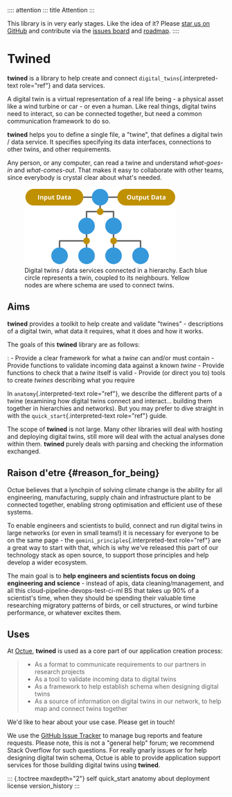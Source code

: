 :::: attention
::: title
Attention
:::

This library is in very early stages. Like the idea of it? Please [star
us on GitHub](https://github.com/octue/twined) and contribute via the
[issues board](https://github.com/octue/twined/issues) and
[roadmap](https://github.com/octue/twined/projects/1).
::::

# Twined

**twined** is a library to help create and connect
`digital_twins`{.interpreted-text role="ref"} and data services.

>

A digital twin is a virtual representation of a real life being - a
physical asset like a wind turbine or car - or even a human. Like real
things, digital twins need to interact, so can be connected together,
but need a common communication framework to do so.

**twined** helps you to define a single file, a \"twine\", that defines
a digital twin / data service. It specifies specifying its data
interfaces, connections to other twins, and other requirements.

Any person, or any computer, can read a twine and understand
_what-goes-in_ and _what-comes-out_. That makes it easy to collaborate
with other teams, since everybody is crystal clear about what\'s needed.

<figure class="align-center">
<img src="../images/digital_twin_hierarchy.svg" width="350"
alt="../images/digital_twin_hierarchy.svg" />
<figcaption>Digital twins / data services connected in a hierarchy. Each
blue circle represents a twin, coupled to its neighbours. Yellow nodes
are where schema are used to connect twins.</figcaption>
</figure>

## Aims

**twined** provides a toolkit to help create and validate \"twines\" -
descriptions of a digital twin, what data it requires, what it does and
how it works.

The goals of this **twined** library are as follows:

: - Provide a clear framework for what a _twine_ can and/or must
contain - Provide functions to validate incoming data against a known
_twine_ - Provide functions to check that a _twine_ itself is valid - Provide (or direct you to) tools to create _twines_ describing
what you require

In `anatomy`{.interpreted-text role="ref"}, we describe the different
parts of a twine (examining how digital twins connect and interact\...
building them together in hierarchies and networks). But you may prefer
to dive straight in with the `quick_start`{.interpreted-text role="ref"}
guide.

The scope of **twined** is not large. Many other libraries will deal
with hosting and deploying digital twins, still more will deal with the
actual analyses done within them. **twined** purely deals with parsing
and checking the information exchanged.

## Raison d\'etre {#reason_for_being}

Octue believes that a lynchpin of solving climate change is the ability
for all engineering, manufacturing, supply chain and infrastructure
plant to be connected together, enabling strong optimisation and
efficient use of these systems.

To enable engineers and scientists to build, connect and run digital
twins in large networks (or even in small teams!) it is necessary for
everyone to be on the same page - the
`gemini_principles`{.interpreted-text role="ref"} are a great way to
start with that, which is why we\'ve released this part of our
technology stack as open source, to support those principles and help
develop a wider ecosystem.

The main goal is to **help engineers and scientists focus on doing
engineering and science** - instead of apis, data cleaning/management,
and all this cloud-pipeline-devops-test-ci-ml BS that takes up 90% of a
scientist\'s time, when they should be spending their valuable time
researching migratory patterns of birds, or cell structures, or wind
turbine performance, or whatever excites them.

## Uses

At [Octue](https://www.octue.com), **twined** is used as a core part of
our application creation process:

> - As a format to communicate requirements to our partners in research
>   projects
> - As a tool to validate incoming data to digital twins
> - As a framework to help establish schema when designing digital twins
> - As a source of information on digital twins in our network, to help
>   map and connect twins together

We\'d like to hear about your use case. Please get in touch!

We use the [GitHub Issue Tracker](https://github.com/octue/twined) to
manage bug reports and feature requests. Please note, this is not a
\"general help\" forum; we recommend Stack Overflow for such questions.
For really gnarly issues or for help designing digital twin schema,
Octue is able to provide application support services for those building
digital twins using **twined**.

::: {.toctree maxdepth="2"}
self quick_start anatomy about deployment license version_history
:::
